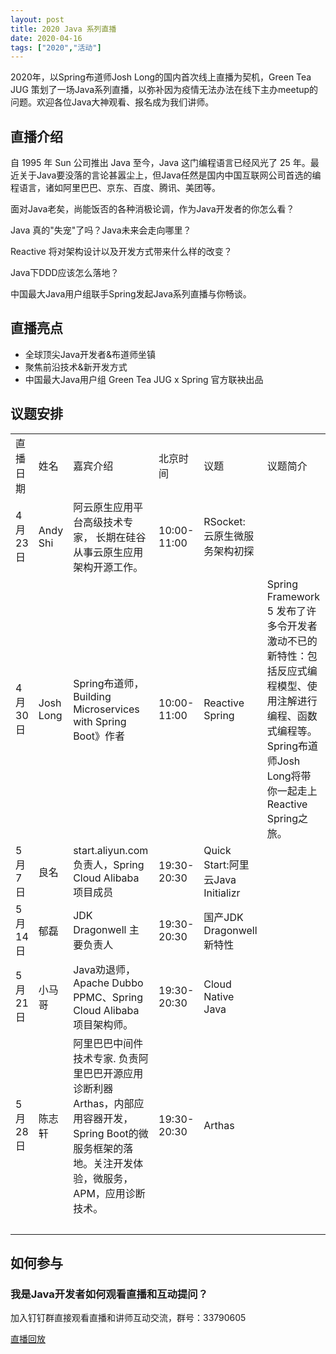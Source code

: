 ```yaml
---
layout: post
title: 2020 Java 系列直播
date: 2020-04-16
tags: ["2020","活动"]
---
```


<!-- wp:paragraph -->

2020年，以Spring布道师Josh Long的国内首次线上直播为契机，Green Tea JUG 策划了一场Java系列直播，以弥补因为疫情无法办法在线下主办meetup的问题。欢迎各位Java大神观看、报名成为我们讲师。

<!-- /wp:paragraph -->

<!-- wp:heading -->

## 直播介绍

<!-- /wp:heading -->

<!-- wp:paragraph -->

自 1995 年 Sun 公司推出 Java 至今，Java 这门编程语言已经风光了 25 年。最近关于Java要没落的言论甚嚣尘上，但Java任然是国内中国互联网公司首选的编程语言，诸如阿里巴巴、京东、百度、腾讯、美团等。

<!-- /wp:paragraph -->

<!-- wp:paragraph -->

面对Java老矣，尚能饭否的各种消极论调，作为Java开发者的你怎么看？

<!-- /wp:paragraph -->

<!-- wp:paragraph -->

Java 真的"失宠"了吗？Java未来会走向哪里？

<!-- /wp:paragraph -->

<!-- wp:paragraph -->

Reactive 将对架构设计以及开发方式带来什么样的改变？

<!-- /wp:paragraph -->

<!-- wp:paragraph -->

Java下DDD应该怎么落地？

<!-- /wp:paragraph -->

<!-- wp:paragraph -->

中国最大Java用户组联手Spring发起Java系列直播与你畅谈。

<!-- /wp:paragraph -->

<!-- wp:heading -->

## 直播亮点

<!-- /wp:heading -->

<!-- wp:list -->

*   全球顶尖Java开发者&布道师坐镇
*   聚焦前沿技术&新开发方式
*   中国最大Java用户组 Green Tea JUG x Spring 官方联袂出品
<!-- /wp:list -->

<!-- wp:heading -->

## 议题安排

<!-- /wp:heading -->

<!-- wp:table -->
<table class="wp-block-table"><tbody><tr><td>直播日期</td><td>姓名</td><td>嘉宾介绍</td><td>北京时间</td><td>议题</td><td>议题简介</td></tr><tr><td>4月23日</td><td>Andy Shi</td><td>阿云原生应用平台高级技术专家， 长期在硅谷从事云原生应用架构开源工作。</td><td>10:00-11:00</td><td>RSocket: 云原生微服务架构初探</td><td>&nbsp;</td></tr><tr><td>4月30日</td><td>Josh Long</td><td>Spring布道师，Building Microservices with Spring Boot》作者</td><td>10:00-11:00</td><td>Reactive Spring</td><td>Spring Framework 5 发布了许多令开发者激动不已的新特性：包括反应式编程模型、使用注解进行编程、函数式编程等。Spring布道师Josh Long将带你一起走上Reactive Spring之旅。</td></tr><tr><td>5月7日</td><td>良名</td><td>start.aliyun.com负责人，Spring Cloud Alibaba 项目成员</td><td>19:30-20:30</td><td>Quick Start:阿里云Java Initializr</td><td>&nbsp;</td></tr><tr><td>5月14日</td><td>郁磊</td><td>JDK Dragonwell 主要负责人</td><td>19:30-20:30</td><td>国产JDK Dragonwell新特性</td><td>&nbsp;</td></tr><tr><td>5月21日&nbsp;</td><td>小马哥</td><td>Java劝退师，Apache Dubbo PPMC、Spring Cloud Alibaba 项目架构师。</td><td>19:30-20:30</td><td>Cloud Native Java</td><td>&nbsp;</td></tr><tr><td>5月28日</td><td>陈志轩</td><td>阿里巴巴中间件技术专家. 负责阿里巴巴开源应用诊断利器Arthas，内部应用容器开发，Spring Boot的微服务框架的落地。关注开发体验，微服务，APM，应用诊断技术。</td><td>19:30-20:30</td><td>Arthas</td><td>&nbsp;</td></tr><tr><td>&nbsp;</td><td>&nbsp;</td><td>&nbsp;</td><td>&nbsp;</td><td>&nbsp;</td><td>&nbsp;</td></tr></tbody></table>
<!-- /wp:table -->

<!-- wp:heading -->

## 如何参与

<!-- /wp:heading -->

<!-- wp:heading {"level":3} -->

### 我是Java开发者如何观看直播和互动提问？

<!-- /wp:heading -->

<!-- wp:paragraph -->

加入钉钉群直接观看直播和讲师互动交流，群号：33790605

<!-- /wp:paragraph -->

<!-- wp:heading {"level":3} -->

[直播回放](https://yqh.aliyun.com/live/java)